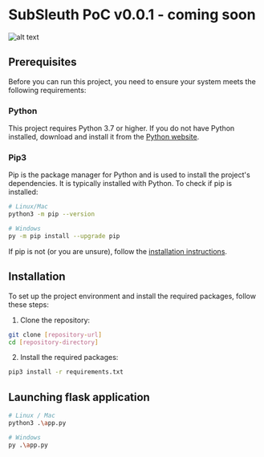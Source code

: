 # SubSleuth PoC v0.0.1 - coming soon

![alt text](https://i.imgur.com/nfEIv41.png)

## Prerequisites

Before you can run this project, you need to ensure your system meets the following requirements:

### Python
This project requires Python 3.7 or higher. If you do not have Python installed, download and install it from the [Python website](https://www.python.org/downloads/).

### Pip3
Pip is the package manager for Python and is used to install the project's dependencies. It is typically installed with Python. To check if pip is installed:
```bash
# Linux/Mac
python3 -m pip --version
```

```bash
# Windows
py -m pip install --upgrade pip
```

If pip is not (or you are unsure), follow the [installation instructions](https://pip.pypa.io/en/stable/installing/).

## Installation
To set up the project environment and install the required packages, follow these steps:

1. Clone the repository:
```bash
git clone [repository-url]
cd [repository-directory]
```

2. Install the required packages:
```bash
pip3 install -r requirements.txt
```

## Launching flask application
```bash
# Linux / Mac
python3 .\app.py

# Windows
py .\app.py
```
